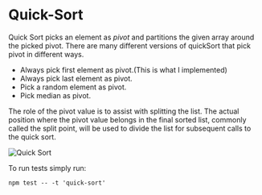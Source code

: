 # Quick-Sort

Quick Sort picks an element as *pivot* and partitions the given array around the picked pivot. There are many different versions of quickSort that pick pivot in different ways.

- Always pick first element as pivot.(This is what I implemented)
- Always pick last element as pivot.
- Pick a random element as pivot.
- Pick median as pivot.

 The role of the pivot value is to assist with splitting the list. The actual position where the pivot value belongs in the final sorted list, commonly called the split point, will be used to divide the list for subsequent calls to the quick sort.

![Quick Sort](http://interactivepython.org/courselib/static/pythonds/_images/firstsplit.png)


To run tests simply run:

```
npm test -- -t 'quick-sort'
```
